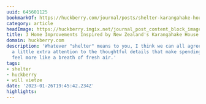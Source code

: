 ```yaml
---
uuid: 645601125
bookmarkOf: https://huckberry.com/journal/posts/shelter-karangahake-house
category: article
headImage: https://huckberry.imgix.net/journal_post_content_block_images/000/000/802/images/original/KarangahakeHouse_OutdoorRoomToEast_hero.jpg
title: 3 Home Improvements Inspired by New Zealand's Karangahake House
domain: huckberry.com
description: 'Whatever "shelter" means to you, I think we can all agree: we''re paying
  a little extra attention to the thoughtful details that make spending time at home
  feel more like a breath of fresh air.'
tags:
- shelter
- huckberry
- will vietze
date: '2023-01-26T19:45:42.234Z'
highlights: 
---
```



